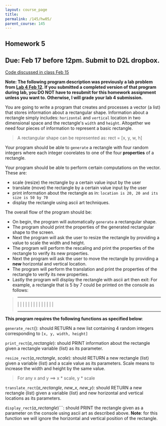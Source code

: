 ```yaml
---
layout: course_page
title: 
permalink: /145/hw05/
parent_course: 145
---
```


Homework 5
----

Due: Feb 17 before 12pm. Submit to D2L dropbox.
----

[Code discussed in class Feb 15](/145/demo/scratch-feb-15/)

**Note: The following program description was previously a lab problem from [Lab 4 Feb 12](/145/lab04/). If you submitted a completed version of that program during lab, you DO NOT have to resubmit for this homework assignment unless you want to. Otherwise, I will grade your lab 4 submission.**


You are going to write a program that creates and processes a vector (a list) that stores information about a rectangular shape. Information about a rectangle simply includes: ```horizontal``` and ```vertical``` location in two dimensional space and the rectangle's ```width``` and ```height```. Altogether we need four pieces of information to represent a basic rectangle.

>	A rectangular shape can be represented as:
> 	rect = [x, y, w, h]

Your program should be able to ```generate``` a rectangle with four random integers where each integer coorelates to one of the four **properties** of a rectangle.

Your program should be able to perform certain computations on the vector. These are:

- scale (resize) the rectangle by a certain value input by the user
- translate (move) the rectangle by a certain value input by the user
- print information about the rectangle as in: ```location is 20, 20 and its size is 50 by 70```
- display the rectangle using ascii art techniques.

The overall flow of the program should be:

- On begin, the program will automatically ```generate``` a rectangular shape.
- The program should print the properties of the generated rectangular shape to the screen.
- Next the program will ask the user to resize the rectangle by providing a value to scale the width and height.
- The program will perform the rescaling and print the properties of the rectangle to verify its new properties.
- Next the program will ask the user to move the rectangle by providing a **new** horizontal and vertical location.
- The program will perform the translation and print the properties of the rectangle to verify its new properties.
- Lastly the program will display the rectangle with ascii art then exit: For example, a rectangle that is 5 by 7 could be printed on the console as follows:

>	- - - - -
>	|       |
>	|       |
>	|       |
>	|       |
>	|       |
>	|       |
>	|       |
>	- - - - -

**This program requires the following functions as specified below**:

```generate_rect```(): should RETURN a new list containing 4 random integers corresponding to ```[x, y, width, height]```

```print_rect```(*a_rectangle*): should PRINT information about the rectangle given a rectangle variable (list) as its parameter.

```resize_rect```(*a_rectangle*, *scale*): should RETURN a new rectangle (list) given a variable (list) and a scale value as its parameters. Scale means to increase the width and height by the same value. 

>	For any x and y ==> x * scale, y * scale

```translate_rect```(*a_rectangle*, *new_x*, *new_y*): should RETURN a new rectangle (list) given a variable (list) and new horizontal and vertical locations as its parameters.

```display_rect```(*a_rectangle*)```: should PRINT the rectangle given as a parameter on the console using ascii art as described above. **Note**: for this function we will ignore the horizontal and vertical position of the rectangle.
